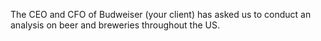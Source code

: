 The CEO and CFO of Budweiser (your client) has asked us to conduct an analysis on beer and breweries throughout the US.
